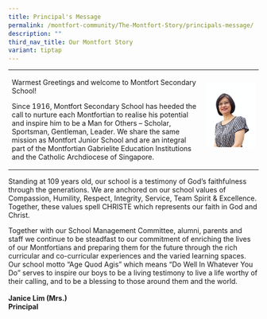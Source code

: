 ```yaml
---
title: Principal's Message
permalink: /montfort-community/The-Montfort-Story/principals-message/
description: ""
third_nav_title: Our Montfort Story
variant: tiptap
---
```

<table style="minWidth: 50px">
<colgroup>
<col>
<col>
</colgroup>
<tbody>
<tr>
<td rowspan="1" colspan="1">
<p>Warmest Greetings and welcome to Montfort Secondary School!</p>
<p></p>
<p>Since 1916, Montfort Secondary School has heeded the call to nurture each
Montfortian to realise his potential and inspire him to be a Man for Others
– Scholar, Sportsman, Gentleman, Leader. We share the same mission as Montfort
Junior School and are an integral part of the Montfortian Gabrielite Education
Institutions and the Catholic Archdiocese of Singapore.&nbsp;&nbsp;</p>
</td>
<td rowspan="1" colspan="1">
<div class="isomer-image-wrapper">
<img style="width: 100%" height="auto" width="100%" alt="" src="/images/WhatsApp_Image_2024_12_17_at_13_40_21.jpg">
</div>
<p></p>
</td>
</tr>
</tbody>
</table>
<p>Standing at 109 years old, our school is a testimony of God’s faithfulness
through the generations. We are anchored on our school values of Compassion,
Humility, Respect, Integrity, Service, Team Spirit &amp; Excellence. Together,
these values spell CHRISTE which represents our faith in God and Christ.</p>
<p>Together with our School Management Committee, alumni, parents and staff
we continue to be steadfast to our commitment of enriching the lives of
our Montfortians and preparing them for the future through the rich curricular
and co-curricular experiences and the varied learning spaces. Our school
motto “Age Quod Agis” which means “Do Well In Whatever You Do” serves to
inspire our boys to be a living testimony to live a life worthy of their
calling, and to be a blessing to those around them and the world.
<br>
<br><strong>Janice Lim (Mrs.)<br>Principal</strong>
</p>